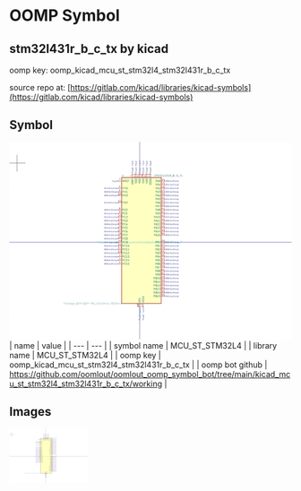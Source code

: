 # OOMP Symbol  
## stm32l431r_b_c_tx  by kicad  
  
oomp key: oomp_kicad_mcu_st_stm32l4_stm32l431r_b_c_tx  
  
source repo at: [https://gitlab.com/kicad/libraries/kicad-symbols](https://gitlab.com/kicad/libraries/kicad-symbols)  
## Symbol  
  
[![working.png](working_600.png)](working.png)  
| name | value | 
| --- | --- | 
| symbol name | MCU_ST_STM32L4 | 
| library name | MCU_ST_STM32L4 | 
| oomp key | oomp_kicad_mcu_st_stm32l4_stm32l431r_b_c_tx | 
| oomp bot github | https://github.com/oomlout/oomlout_oomp_symbol_bot/tree/main/kicad_mcu_st_stm32l4_stm32l431r_b_c_tx/working | 
## Images  
  
[![working.png](working_140.png)](working.png)  
